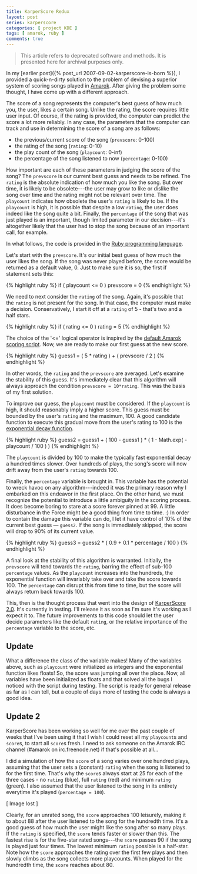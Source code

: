 ```yaml
---
title: KarperScore Redux
layout: post
series: karperscore
categories: [ project KDE ]
tags: [ amarok, ruby ]
comments: true
---
```


> This article refers to deprecated software and methods.
> It is presented here for archival purposes only.

In my [earlier post]({% post_url 2007-09-02-karperscore-is-born %}), I provided a quick-n-dirty solution to the problem of devising a superior system of scoring songs played in [Amarok](http://amarok.kde.org/).
After giving the problem some thought, I have come up with a different approach.

The score of a song represents the computer's best guess of how much you, the user, likes a certain song.
Unlike the rating, the score requires little user input.
Of course, if the rating is provided, the computer can predict the score a lot more reliably.
In any case, the parameters that the computer can track and use in determining the score of a song are as follows:

- the previous/current score of the song (`prevscore`: 0-100)
- the rating of the song (`rating`: 0-10)
- the play count of the song (`playcount`: 0-inf)
- the percentage of the song listened to now (`percentage`: 0-100)

How important are each of these parameters in judging the score of the song?
The `prevscore` is our current best guess and needs to be refined.
The `rating` is the absolute indication of how much you like the song.
But over time, it is likely to be obsolete---the user may grow to like or dislike the song over time and the rating might not be relevant over time.
The `playcount` indicates how obsolete the user's `rating` is likely to be.
If the `playcount` is high, it is possible that despite a low `rating`, the user does indeed like the song quite a bit.
Finally, the `percentage` of the song that was just played is an important, though limited parameter in our decision---it's altogether likely that the user had to stop the song because of an important call, for example.

In what follows, the code is provided in the [Ruby programming language](http://www.ruby-lang.org/en/).

Let's start with the `prevscore`.
It's our initial best guess of how much the user likes the song.
If the song was never played before, the score would be returned as a default value, 0.
Just to make sure it is so, the first if statement sets this:

{% highlight ruby %}
if ( playcount <= 0 )
  prevscore = 0
{% endhighlight %}

We need to next consider the `rating` of the song.
Again, it's possible that the `rating` is not present for the song.
In that case, the computer must make a decision.
Conservatively, I start it off at a `rating` of 5 - that's two and a half stars.

{% highlight ruby %}
if ( rating <= 0 )
  rating = 5
{% endhighlight %}

The choice of the '<=' logical operator is inspired by the [default Amarok scoring script](http://amarok.kde.org/wiki/FAQ#How_are_track_scores_determined.3F).
Now, we are ready to make our first guess at the new score.

{% highlight ruby %}
guess1 = ( 5 * rating ) + ( prevscore / 2 )
{% endhighlight %}

In other words, the `rating` and the `prevscore` are averaged.
Let's examine the stability of this guess.
It's immediately clear that this algorithm will always approach the condition `prevscore = 10*rating`.
This was the basis of my first solution.

To improve our guess, the `playcount` must be considered.
If the `playcount` is high, it should reasonably imply a higher score.
This guess must be bounded by the user's `rating` and the maximum, 100.
A good candidate function to execute this gradual move from the user's rating to 100 is the [exponential decay function](http://en.wikipedia.org/wiki/Exponential_decay).

{% highlight ruby %}
guess2 = guess1 + ( 100 - guess1 ) * ( 1 - Math.exp( -playcount / 100 ) )
{% endhighlight %}

The `playcount` is divided by 100 to make the typically fast exponential decay a hundred times slower.
Over hundreds of plays, the song's score will now drift away from the user's `rating` towards 100.

Finally, the `percentage` variable is brought in.
This variable has the potential to wreck havoc on any algorithm---indeed it was the primary reason why I embarked on this endeavor in the first place.
On the other hand, we must recognize the potential to introduce a little ambiguity in the scoring process.
It does become boring to stare at a score forever pinned at 99.
A little disturbance in the Force might be a good thing from time to time. :)
In order to contain the damage this variable can do, I let it have control of 10% of the current best guess — `guess2`.
If the song is immediately skipped, the score will drop to 90% of its current value.

{% highlight ruby %}
guess3 = guess2 * ( 0.9 + 0.1 * percentage / 100 )
{% endhighlight %}

A final look at the stability of this algorithm is warranted.
Initially, the `prevscore` will tend towards the `rating`, barring the effect of sub-100 `percentage` values.
As the `playcount` increases into the hundreds, the exponential function will invariably take over and take the score towards 100.
The `percentage` can disrupt this from time to time, but the score will always return back towards 100.

This, then is the thought process that went into the design of [KarperScore 2.0](http://kde-apps.org/content/show.php?content=65466).
It's currently in testing.
I'll release it as soon as I'm sure it's working as I expect it to.
The future improvements to this code should let the user decide parameters like the default `rating`, or the relative importance of the `percentage` variable to the score, etc.

## Update

What a difference the class of the variable makes!
Many of the variables above, such as `playcount` were initialized as integers and the exponential function likes floats!
So, the score was jumping all over the place.
Now, all variables have been initialized as floats and that solved all the bugs I noticed with the script during testing.
The script is ready for general release as far as I can tell, but a couple of days more of testing the code is always a good idea.

## Update 2

KarperScore has been working so well for me over the past couple of weeks that I've been using it that I wish I could reset all my `playcount`s and `score`s, to start all `score`s fresh.
I need to ask someone on the Amarok IRC channel (#amarok on irc.freenode.net) if that's possible at all...

I did a simulation of how the `score` of a song varies over one hundred plays, assuming that the user sets a (constant) `rating` when the song is listened to for the first time.
That's why the `score`s always start at 25 for each of the three cases - no `rating` (blue), full `rating` (red) and minimum `rating` (green).
I also assumed that the user listened to the song in its entirety everytime it's played (`percentage = 100`).

[ Image lost ]

Clearly, for an unrated song, the `score` approaches 100 leisurely, making it to about 88 after the user listened to the song for the hundredth time.
It's a good guess of how much the user might like the song after so many plays.
If the `rating` is specified, the `score` tends faster or slower than this.
The fastest rise is for the five-star rated songs---the `score` passes 90 if the song is played just four times.
The lowest minimum `rating` possible is a half-star.
Note how the `score` approaches the rating over the first few plays and then slowly climbs as the song collects more playcounts.
When played for the hundredth time, the `score` reaches about 80.

